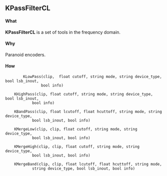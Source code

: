 ## KPassFilterCL ## 
#### What ####
**KPassFilterCL** is a set of tools in the frequency domain.

#### Why ####
Paranoid encoders.

#### How ####
```
        KLowPass(clip,  float cutoff, string mode, string device_type, bool lsb_inout,
                bool info)
	
	KHighPass(clip, float cutoff, string mode, string device_type, bool lsb_inout,
	        bool info)
	
	KBandPass(clip, float lcutoff, float hcuttoff, string mode, string device_type,
	        bool lsb_inout, bool info)
	
	KMergeLow(clip, clip, float cutoff, string mode, string device_type,
	        bool lsb_inout, bool info)
	
	KMergeHigh(clip, clip, float cutoff, string mode, string device_type,
        	bool lsb_inout, bool info)
	
	KMergeBand(clip, clip, float lcutoff, float hcuttoff, string mode,
	        string device_type, bool lsb_inout, bool info)      
```
